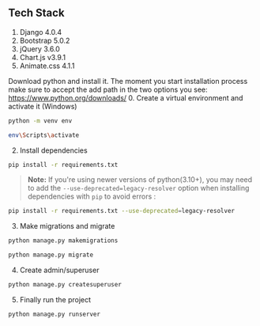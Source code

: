 ## Tech Stack

1. Django 4.0.4
2. Bootstrap 5.0.2
3. jQuery 3.6.0
4. Chart.js v3.9.1
5. Animate.css 4.1.1

Download python and install it. The moment you start installation process make sure to accept the add path in the two options you see:
https://www.python.org/downloads/
0. Create a virtual environment and activate it (Windows)

```bash
python -m venv env
```

```bash
env\Scripts\activate
```

2. Install dependencies

```bash
pip install -r requirements.txt
```

> **Note:** If you're using newer versions of python(3.10+), you may need to add the `--use-deprecated=legacy-resolver` option when installing dependencies with `pip` to avoid errors :

```bash
pip install -r requirements.txt --use-deprecated=legacy-resolver
```

3. Make migrations and migrate

```bash
python manage.py makemigrations
```

```bash
python manage.py migrate
```

4. Create admin/superuser

```bash
python manage.py createsuperuser
```

5. Finally run the project

```bash
python manage.py runserver
```
